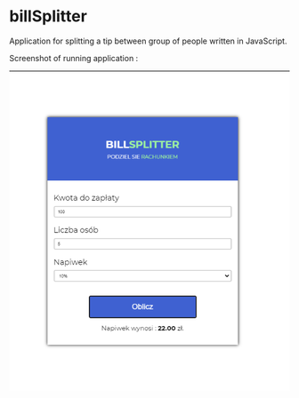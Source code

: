 # billSplitter
Application for splitting a tip between group of people written in JavaScript.

Screenshot of running application :

![](billSplitterScreenShot.PNG) 
